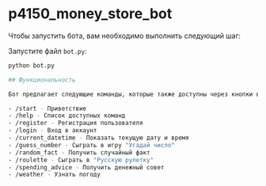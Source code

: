 # p4150_money_store_bot

Чтобы запустить бота, вам необходимо выполнить следующий шаг:

Запустите файл `bot.py`:

   ```bash
   python bot.py

## Функциональность

Бот предлагает следующие команды, которые также доступны через кнопки в меню:

- /start - Приветствие
- /help - Список доступных команд
- /register - Регистрация пользователя
- /login - Вход в аккаунт
- /current_datetime - Показать текущую дату и время
- /guess_number - Сыграть в игру "Угадай число"
- /random_fact - Получить случайный факт
- /roulette - Сыграть в "Русскую рулетку"
- /spending_advice - Получить денежный совет
- /weather - Узнать погоду
